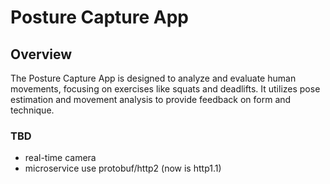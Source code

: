 # Posture Capture App

## Overview
The Posture Capture App is designed to analyze and evaluate human movements, focusing on exercises like squats and deadlifts. It utilizes pose estimation and movement analysis to provide feedback on form and technique.

### TBD
- real-time camera
- microservice use protobuf/http2 (now is http1.1)
